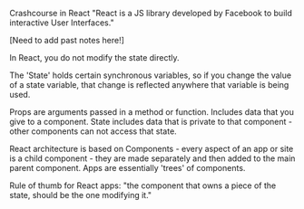 Crashcourse in React
"React is a JS library developed by Facebook to build interactive User Interfaces."

[Need to add past notes here!]


In React, you do not modify the state directly. 

The 'State' holds certain synchronous variables, so if you change the value of a state variable, that change is reflected anywhere that variable is being used. 

Props are arguments passed in a method or function. Includes data that you give to a component. State includes data that is private to that component - other components can not access that state. 

React architecture is based on Components - every aspect of an app or site is
a child component - they are made separately and then added to the main parent
component. Apps are essentially 'trees' of components. 

Rule of thumb for React apps: "the component that owns a piece of the state, should be the one modifying it."












